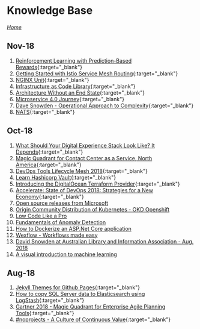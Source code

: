 # Knowledge Base

[_Home_](../)

## Nov-18

1. [Reinforcement Learning with Prediction-Based Rewards](2018-11/reinforcement-learning-with-prediction-based-rewards.md){:target="_blank"}
1. [Getting Started with Istio Service Mesh Routing](2018-11/istio-service-mesh-tutorial.md){:target="_blank"}
1. [NGINX Unit](2018-11/nginx-unit.md){:target="_blank"}
1. [Infrastructure as Code Library](2018-11/infrastructure-as-code-library.md){:target="_blank"}
1. [Architecture Without an End State](2018-11/architecture-without-an-end-state.md){:target="_blank"}
1. [Microservice 4.0 Journey](2018-11/microservices-journey.md){:target="_blank"}
1. [Dave Snowden - Operational Approach to Complexity](2018-11/operational-approach-to-complexity.md){:target="_blank"}
1. [NATS](2018-11/nats.md){:target="_blank"}

## Oct-18

1. [What Should Your Digital Experience Stack Look Like? It Depends](2018-10/digital-experience-stack.md){:target="_blank"}
1. [Magic Quadrant for Contact Center as a Service, North America](2018-10/gartner-2018-mq-ccaas-na.md){:target="_blank"}
1. [DevOps Tools Lifecycle Mesh 2018](2018-10/devops-tools-lifecycle-mesh-2018.md){:target="_blank"}
1. [Learn Hashicorp Vault](2018-10/learn-hashicorp-vault.md){:target="_blank"}
1. [Introducing the DigitalOcean Terraform Provider](2018-10/digitalocean-terraform-provider.md){:target="_blank"}
1. [Accelerate: State of DevOps 2018: Strategies for a New Economy](2018-10/DORA-State-of-DevOps-2018.md){:target="_blank"}
1. [Open source releases from Microsoft](2018-10/open-source-ms.md)
1. [Origin Community Distribution of Kubernetes - OKD Openshift](2018-10/openshift-okd.md)
1. [Low Code Like a Pro](2018-10/low-code-like-a-pro.md)
1. [Fundamentals of Anomaly Detection](2018-10/fundamentals-of-anomaly-detection.md)
1. [How to Dockerize an ASP.Net Core application](2018-10/dockerize-asp.net-core-app.md)
1. [Wexflow - Workflows made easy](2018-10/wexflow.md)
1. [David Snowden at Australian Library and Information Association - Aug. 2018](2018-10/david-snowden-at-alia.md)
1. [A visual introduction to machine learning](2018-10/visual-intro-to-ml.md)

## Aug-18

1. [Jekyll Themes for Github Pages](2018-08/jekyll-themes-for-github-pages.md){:target="_blank"}
1. [How to copy SQL Server data to Elasticsearch using LogStash](2018-08/how-to-copy-sql-server-data-to-elasticsearch-using-logstash.md){:target="_blank"}
1. [Gartner 2018 - Magic Quadrant for Enterprise Agile Planning Tools](2018-08/gartner-2018-mq-agile-tools.md){:target="_blank"}
1. [#noprojects - A Culture of Continuous Value](2018-08/noprojects-a-culture-of-continuous-value.md){:target="_blank"}
